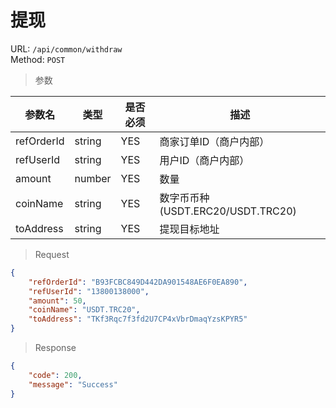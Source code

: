 # 提现
URL: `/api/common/withdraw`  
Method: `POST`

> 参数   

| 参数名            | 类型         | 是否必须   | 描述                                |
| ------------     | ----------- | --------- | ---------------------------------- |
| refOrderId       | string      | YES       | 商家订单ID（商户内部）                 |
| refUserId        | string      | YES       | 用户ID（商户内部）                    |
| amount           | number      | YES       | 数量                                |
| coinName         | string      | YES      | 数字币币种 (USDT.ERC20/USDT.TRC20)    |
| toAddress        | string      | YES      | 提现目标地址                          |

> Request

```json
{
    "refOrderId": "B93FCBC849D442DA901548AE6F0EA890",
    "refUserId": "13800138000",
    "amount": 50,
    "coinName": "USDT.TRC20",
    "toAddress": "TKf3Rqc7f3fd2U7CP4xVbrDmaqYzsKPYR5"
}
```

> Response   

```json
{
    "code": 200,
    "message": "Success"
}
```